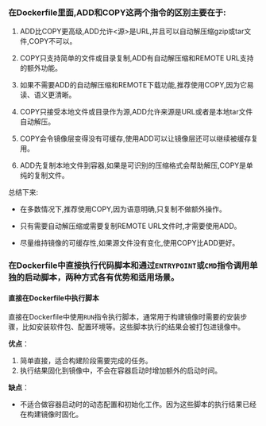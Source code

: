 ### 在Dockerfile里面,ADD和COPY这两个指令的区别主要在于:

1. ADD比COPY更高级,ADD允许<源>是URL,并且可以自动解压缩gzip或tar文件,COPY不可以。

2. COPY只支持简单的文件或目录复制,ADD有自动解压缩和REMOTE URL支持的额外功能。

3. 如果不需要ADD的自动解压缩和REMOTE下载功能,推荐使用COPY,因为它易读、语义更清晰。

4. COPY只接受本地文件或目录作为源,ADD允许来源是URL或者是本地tar文件自动解压。

5. COPY会令镜像层变得没有可缓存,使用ADD可以让镜像层还可以继续被缓存复用。

6. ADD先复制本地文件到容器,如果是可识别的压缩格式会帮助解压,COPY是单纯的复制文件。

总结下来:

- 在多数情况下,推荐使用COPY,因为语意明确,只复制不做额外操作。

- 只有需要自动解压缩或需要复制REMOTE URL文件时,才需要使用ADD。

- 尽量维持镜像的可缓存性,如果源文件没有变化,使用COPY比ADD更好。

### 在Dockerfile中直接执行代码脚本和通过`ENTRYPOINT`或`CMD`指令调用单独的启动脚本，两种方式各有优势和适用场景。

#### 直接在Dockerfile中执行脚本

直接在Dockerfile中使用`RUN`指令执行脚本，通常用于构建镜像时需要的安装步骤，比如安装软件包、配置环境等。这些脚本执行的结果会被打包进镜像中。

**优点**：

1. 简单直接，适合构建阶段需要完成的任务。
2. 执行结果固化到镜像中，不会在容器启动时增加额外的启动时间。

**缺点**：

- 不适合做容器启动时的动态配置和初始化工作。因为这些脚本的执行结果已经在构建镜像时固化。